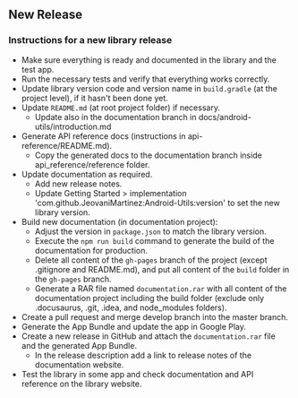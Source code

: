 ## New Release

### Instructions for a new library release

- Make sure everything is ready and documented in the library and the test app.
- Run the necessary tests and verify that everything works correctly.
- Update library version code and version name in `build.gradle` (at the project level), if it hasn't been done yet.
- Update `README.md` (at root project folder) if necessary.
    - Update also in the documentation branch in docs/android-utils/introduction.md
- Generate API reference docs (instructions in api-reference/README.md).
    - Copy the generated docs to the documentation branch inside api_reference/reference folder.
- Update documentation as required.
    - Add new release notes.
    - Update Getting Started > implementation 'com.github.JeovaniMartinez:Android-Utils:version' to set the new library version.
- Build new documentation (in documentation project):
    - Adjust the version in `package.json` to match the library version.
    - Execute the `npm run build` command to generate the build of the documentation for production.
    - Delete all content of the `gh-pages` branch of the project (except .gitignore and README.md), and put all content of the `build` folder in the `gh-pages` branch.
    - Generate a RAR file named `documentation.rar` with all content of the documentation project including the build folder (exclude only .docusaurus, .git, .idea, and node_modules folders).
- Create a pull request and merge develop branch into the master branch.
- Generate the App Bundle and update the app in Google Play.
- Create a new release in GitHub and attach the `documentation.rar` file and the generated App Bundle.
    - In the release description add a link to release notes of the documentation website.
- Test the library in some app and check documentation and API reference on the library website.
